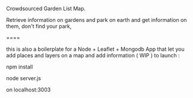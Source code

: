 Crowdsourced Garden List Map.

Retrieve information on gardens and park on earth and get information on them, don't find your park, 

====

this is also a boilerplate for a Node + Leaflet + Mongodb App that let you add places and layers on a map and add information ( WIP )
to launch : 

npm install 

node server.js

on localhost:3003

